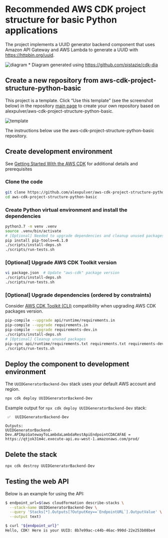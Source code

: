 # Recommended AWS CDK project structure for basic Python applications
The project implements a UUID generator backend component that uses Amazon API Gateway
and AWS Lambda to generate a UUID with https://httpbin.org/uuid.

![diagram](https://user-images.githubusercontent.com/4362270/128628243-4ec49263-f466-4f95-a733-ce9c04e565e9.png)
\* Diagram generated using https://github.com/pistazie/cdk-dia

## Create a new repository from aws-cdk-project-structure-python-basic
This project is a template. Click “Use this template” (see the screenshot below) in 
the repository [main page](https://github.com/alexpulver/aws-cdk-project-structure-python-basic)
to create your own repository based on alexpulver/aws-cdk-project-structure-python-basic. 

![template](https://user-images.githubusercontent.com/4362270/128629234-31cd275e-6a3f-4a6a-9010-028a0a279950.png)

The instructions below use the aws-cdk-project-structure-python-basic repository.

## Create development environment
See [Getting Started With the AWS CDK](https://docs.aws.amazon.com/cdk/latest/guide/getting_started.html)
for additional details and prerequisites

### Clone the code
```bash
git clone https://github.com/alexpulver/aws-cdk-project-structure-python-basic
cd aws-cdk-project-structure-python-basic
```

### Create Python virtual environment and install the dependencies
```bash
python3.7 -m venv .venv
source .venv/bin/activate
# [Optional] Needed to upgrade dependencies and cleanup unused packages
pip install pip-tools==6.1.0
./scripts/install-deps.sh
./scripts/run-tests.sh
```

### [Optional] Upgrade AWS CDK Toolkit version
```bash
vi package.json  # Update "aws-cdk" package version
./scripts/install-deps.sh
./scripts/run-tests.sh
```

### [Optional] Upgrade dependencies (ordered by constraints)
Consider [AWS CDK Toolkit (CLI)](https://docs.aws.amazon.com/cdk/latest/guide/reference.html#versioning) compatibility 
when upgrading AWS CDK packages version.

```bash
pip-compile --upgrade api/runtime/requirements.in
pip-compile --upgrade requirements.in
pip-compile --upgrade requirements-dev.in
./scripts/install-deps.sh
# [Optional] Cleanup unused packages
pip-sync api/runtime/requirements.txt requirements.txt requirements-dev.txt
./scripts/run-tests.sh
```

## Deploy the component to development environment
The `UUIDGeneratorBackend-Dev` stack uses your default AWS account and region.
```bash
npx cdk deploy UUIDGeneratorBackend-Dev
```

Example output for `npx cdk deploy UUIDGeneratorBackend-Dev` stack:
```text
 ✅  UUIDGeneratorBackend-Dev

Outputs:
UUIDGeneratorBackend-Dev.APIApiGatewayToLambdaLambdaRestApiEndpointCDACAFAE = https://qtjok31m4c.execute-api.eu-west-1.amazonaws.com/prod/
```

## Delete the stack
```bash
npx cdk destroy UUIDGeneratorBackend-Dev
```

## Testing the web API

Below is an example for using the API:

```bash
$ endpoint_url=$(aws cloudformation describe-stacks \
  --stack-name UUIDGeneratorBackend-Dev \
  --query 'Stacks[*].Outputs[?OutputKey==`EndpointURL`].OutputValue' \
  --output text)

$ curl "${endpoint_url}"
Hello, CDK! Here is your UUID: 8b7e99ac-c44b-46ac-990d-22e253b08be4
```
